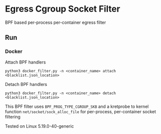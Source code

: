 # Egress Cgroup Socket Filter
BPF based per-process per-container egress filter

## Run
### Docker

Attach BPF handlers
```
python3 docker_filter.py -n <container_name> attach <blacklist.json_location>
```
Detach BPF handlers
```
python3 docker_filter.py -n <container_name> detach <blacklist.json_location>
```

This BPF filter uses `BPF_PROG_TYPE_CGROUP_SKB` and a kretprobe to kernel function `net/socket/sock_alloc_file` for per-process, per-container socket filtering

Tested on Linux 5.19.0-40-generic
